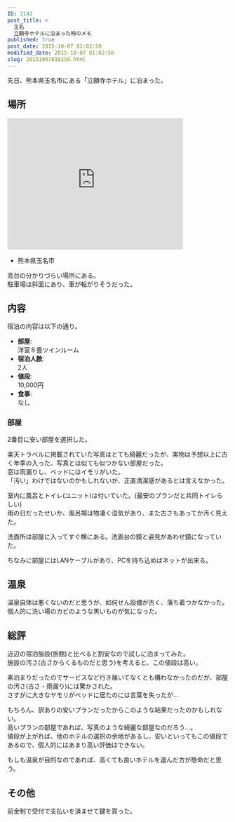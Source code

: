 ```yaml
---
ID: 2142
post_title: >
  玉名
  立願寺ホテルに泊まった時のメモ
published: true
post_date: 2015-10-07 01:02:50
modified_date: 2015-10-07 01:02:50
slug: 20151007010250.html
---
```

<p>先日、熊本県玉名市にある「立願寺ホテル」に泊まった。</p>
<p><!--more--></p>
<h2>場所</h2>
<div class="gmap">
<iframe src="https://www.google.com/maps/embed?pb=!1m18!1m12!1m3!1d488.2615222587991!2d130.55740917959324!3d32.93849243122592!2m3!1f0!2f0!3f0!3m2!1i1024!2i768!4f13.1!3m3!1m2!1s0x0000000000000000%3A0x163d564f6aa805a0!2z546J5ZCN5rip5rOJIOeri-mhmOWvuua4qeazieODm-ODhuODqw!5e0!3m2!1sja!2sjp!4v1444147599849" width="400" height="300" frameborder="0" style="border:0" allowfullscreen></iframe>
</div>
<ul>
<li>熊本県玉名市</li>
</ul>
<p>高台の分かりづらい場所にある。<br />
駐車場は斜面にあり、車が転がりそうだった。</p>
<h2>内容</h2>
<p>宿泊の内容は以下の通り。</p>
<ul>
<li><b>部屋</b>:<br />
洋室８畳ツインルーム</li>
<li><b>宿泊人数</b>:<br />
2人</li>
<li><b>値段</b>:<br />
10,000円</li>
<li><b>食事</b>:<br />
なし</li>
</ul>
<h3>部屋</h3>
<p>2番目に安い部屋を選択した。</p>
<p>楽天トラベルに掲載されていた写真はとても綺麗だったが、実物は予想以上に古く年季の入った、写真とは似ても似つかない部屋だった。<br />
窓は雨漏りし、ベッドにはイモリがいた。<br />
「汚い」わけではないのかもしれないが、正直清潔感があるとは言えなかった。</p>
<p>室内に風呂とトイレ(ユニット)は付いていた。(最安のプランだと共同トイレらしい)<br />
雨の日だったせいか、風呂場は物凄く湿気があり、また古さもあってか汚く見えた。</p>
<p>洗面所は部屋に入ってすぐ横にある。洗面台の鏡と姿見があわせ鏡になっていた。</p>
<p>ちなみに部屋にはLANケーブルがあり、PCを持ち込めばネットが出来る。</p>
<h2>温泉</h2>
<p>温泉自体は悪くないのだと思うが、如何せん設備が古く、落ち着つかなかった。<br />
個人的に洗い場のカビのような黒いものが気になった。</p>
<h2>総評</h2>
<p>近辺の宿泊施設(旅館)と比べると割安なので試しに泊まってみた。<br />
施設の汚さ(古さからくるものだと思う)を考えると、この値段は高い。</p>
<p>素泊まりだったのでサービスなど行き届いてなくとも構わなかったのだが、部屋の汚さ(古さ・雨漏り)には驚かされた。<br />
さすがに大きなヤモリがベッドに居たのには言葉を失ったが…</p>
<p>もちろん、訳ありの安いプランだったからこのような結果だったのかもしれない。<br />
高いプランの部屋であれば、写真のような綺麗な部屋なのだろう…。<br />
値段が上がれば、他のホテルの選択の余地があるし、安いといってもこの値段であるので、個人的にはあまり高い評価はできない。</p>
<p>もしも温泉が目的なのであれば、高くても良いホテルを選んだ方が懸命だと思う。</p>
<h2>その他</h2>
<p>前金制で受付で支払いを済ませて鍵を貰った。</p>
<div style="display:none" itemscope itemtype="http://schema.org/Review">
<div itemprop="itemReviewed" itemscope itemtype="https://schema.org/Hotel">
    <span itemprop="name">立願寺温泉ホテル</span>
  </div>
<p>  <span itemprop="reviewRating" itemscope itemtype="http://schema.org/Rating"><br />
    <span itemprop="worstRating">0</span><br />
    <span itemprop="ratingValue">1</span><br />
    <span itemprop="bestRating">5</span><br />
  </span></p>
<p>  <span itemprop="author" itemscope itemtype="http://schema.org/Person"><br />
    <span itemprop="name">hiro</span><br />
  </span></p>
</div>